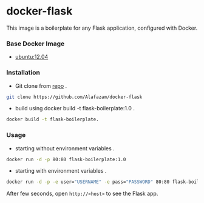 # docker-flask
This image is a boilerplate for any Flask application, configured with Docker.



### Base Docker Image
* [ubuntu:12.04](https://registry.hub.docker.com/_/ubuntu/)



### Installation

- Git clone from [repo](https://github.com/Alafazam/docker-flask) .

```bash
git clone https://github.com/Alafazam/docker-flask
```

- build using docker build -t flask-boilerplate:1.0 .

```bash
docker build -t flask-boilerplate.
```


### Usage

- starting without environment variables .

```bash
docker run -d -p 80:80 flask-boilerplate:1.0
```

- starting with environment variables .

```bash
docker run -d -p -e user="USERNAME" -e pass="PASSWORD" 80:80 flask-boilerplate:1.0
```


After few seconds, open `http://<host>` to see the Flask app.
